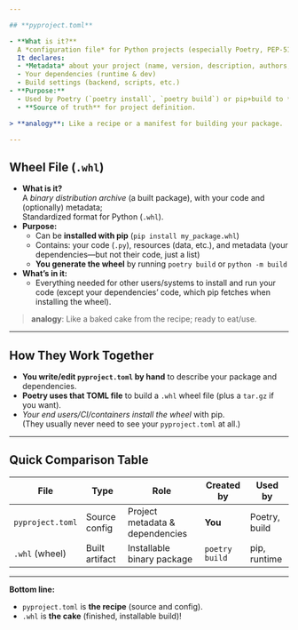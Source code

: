 ```yaml
---

## **pyproject.toml**

- **What is it?**  
  A *configuration file* for Python projects (especially Poetry, PEP-517/518).  
  It declares:
  - *Metadata* about your project (name, version, description, authors, ...)
  - Your dependencies (runtime & dev)
  - Build settings (backend, scripts, etc.)
- **Purpose:**  
  - Used by Poetry (`poetry install`, `poetry build`) or pip+build to **resolve and fetch dependencies**, lock them, and drive packaging.
  - **Source of truth** for project definition.

> **analogy**: Like a recipe or a manifest for building your package.

---
```


## **Wheel File (`.whl`)**

- **What is it?**  
  A *binary distribution archive* (a built package), with your code and (optionally) metadata;  
  Standardized format for Python (`.whl`).
- **Purpose:**  
  - Can be **installed with pip** (`pip install my_package.whl`)
  - Contains: your code (`.py`), resources (data, etc.), and metadata (your dependencies—but not their code, just a list)
  - **You generate the wheel** by running `poetry build` or `python -m build`
- **What’s in it:**  
  - Everything needed for other users/systems to install and run your code (except your dependencies’ code, which pip fetches when installing the wheel).

> **analogy**: Like a baked cake from the recipe; ready to eat/use.

---

## **How They Work Together**

- **You write/edit `pyproject.toml` by hand** to describe your package and dependencies.
- **Poetry uses that TOML file** to build a `.whl` wheel file (plus a `tar.gz` if you want).
- *Your end users/CI/containers install the wheel* with pip.  
  (They usually never need to see your `pyproject.toml` at all.)

---

## **Quick Comparison Table**

| File               | Type           | Role                               | Created by       | Used by         |
|--------------------|----------------|------------------------------------|------------------|-----------------|
| `pyproject.toml`   | Source config  | Project metadata & dependencies    | **You**          | Poetry, build   |
| `.whl` (wheel)     | Built artifact | Installable binary package         | `poetry build`   | pip, runtime    |

---

**Bottom line:**  
- `pyproject.toml` is **the recipe** (source and config).
- `.whl` is **the cake** (finished, installable build)!

